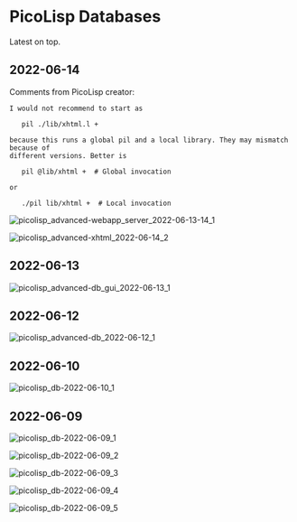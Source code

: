 # PicoLisp Databases

Latest on top.

## 2022-06-14

Comments from PicoLisp creator: 
```
I would not recommend to start as

   pil ./lib/xhtml.l +

because this runs a global pil and a local library. They may mismatch because of
different versions. Better is

   pil @lib/xhtml +  # Global invocation

or

   ./pil lib/xhtml +  # Local invocation
```
![picolisp_advanced-webapp_server_2022-06-13-14_1](picolisp_advanced-webapp_server_2022-06-13-14_1.jpg)

![picolisp_advanced-xhtml_2022-06-14_2](picolisp_advanced-xhtml_2022-06-14_2.jpg)

## 2022-06-13

![picolisp_advanced-db_gui_2022-06-13_1](picolisp_advanced-db_gui_2022-06-13_1.jpg)

## 2022-06-12

![picolisp_advanced-db_2022-06-12_1](picolisp_advanced-db_2022-06-12_1.jpg)

## 2022-06-10

![picolisp_db-2022-06-10_1](picolisp_db-2022-06-10_1.jpg)

## 2022-06-09

![picolisp_db-2022-06-09_1](picolisp_db-2022-06-09_1.jpg)

![picolisp_db-2022-06-09_2](picolisp_db-2022-06-09_2.jpg)

![picolisp_db-2022-06-09_3](picolisp_db-2022-06-09_3.jpg)

![picolisp_db-2022-06-09_4](picolisp_db-2022-06-09_4.jpg)

![picolisp_db-2022-06-09_5](picolisp_db-2022-06-09_5.jpg)



